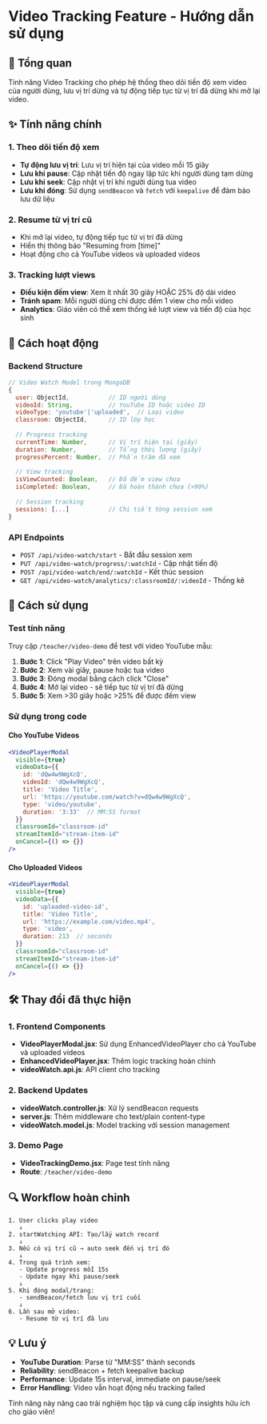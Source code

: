 # Video Tracking Feature - Hướng dẫn sử dụng

## 🎯 Tổng quan

Tính năng Video Tracking cho phép hệ thống theo dõi tiến độ xem video của người dùng, lưu vị trí dừng và tự động tiếp tục từ vị trí đã dừng khi mở lại video.

## ✨ Tính năng chính

### 1. Theo dõi tiến độ xem
- **Tự động lưu vị trí**: Lưu vị trí hiện tại của video mỗi 15 giây
- **Lưu khi pause**: Cập nhật tiến độ ngay lập tức khi người dùng tạm dừng
- **Lưu khi seek**: Cập nhật vị trí khi người dùng tua video
- **Lưu khi đóng**: Sử dụng `sendBeacon` và `fetch` với `keepalive` để đảm bảo lưu dữ liệu

### 2. Resume từ vị trí cũ
- Khi mở lại video, tự động tiếp tục từ vị trí đã dừng
- Hiển thị thông báo "Resuming from [time]"
- Hoạt động cho cả YouTube videos và uploaded videos

### 3. Tracking lượt views
- **Điều kiện đếm view**: Xem ít nhất 30 giây HOẶC 25% độ dài video
- **Tránh spam**: Mỗi người dùng chỉ được đếm 1 view cho mỗi video
- **Analytics**: Giáo viên có thể xem thống kê lượt view và tiến độ của học sinh

## 🔧 Cách hoạt động

### Backend Structure
```javascript
// Video Watch Model trong MongoDB
{
  user: ObjectId,           // ID người dùng
  videoId: String,          // YouTube ID hoặc video ID
  videoType: 'youtube'|'uploaded',  // Loại video
  classroom: ObjectId,      // ID lớp học
  
  // Progress tracking
  currentTime: Number,      // Vị trí hiện tại (giây)
  duration: Number,         // Tổng thời lượng (giây)
  progressPercent: Number,  // Phần trăm đã xem
  
  // View tracking
  isViewCounted: Boolean,   // Đã đếm view chưa
  isCompleted: Boolean,     // Đã hoàn thành chưa (>90%)
  
  // Session tracking
  sessions: [...]           // Chi tiết từng session xem
}
```

### API Endpoints
- `POST /api/video-watch/start` - Bắt đầu session xem
- `PUT /api/video-watch/progress/:watchId` - Cập nhật tiến độ  
- `POST /api/video-watch/end/:watchId` - Kết thúc session
- `GET /api/video-watch/analytics/:classroomId/:videoId` - Thống kê

## 📱 Cách sử dụng

### Test tính năng
Truy cập `/teacher/video-demo` để test với video YouTube mẫu:

1. **Bước 1**: Click "Play Video" trên video bất kỳ
2. **Bước 2**: Xem vài giây, pause hoặc tua video
3. **Bước 3**: Đóng modal bằng cách click "Close"
4. **Bước 4**: Mở lại video - sẽ tiếp tục từ vị trí đã dừng
5. **Bước 5**: Xem >30 giây hoặc >25% để được đếm view

### Sử dụng trong code

#### Cho YouTube Videos
```jsx
<VideoPlayerModal
  visible={true}
  videoData={{
    id: 'dQw4w9WgXcQ',
    videoId: 'dQw4w9WgXcQ', 
    title: 'Video Title',
    url: 'https://youtube.com/watch?v=dQw4w9WgXcQ',
    type: 'video/youtube',
    duration: '3:33'  // MM:SS format
  }}
  classroomId="classroom-id"
  streamItemId="stream-item-id"
  onCancel={() => {}}
/>
```

#### Cho Uploaded Videos
```jsx
<VideoPlayerModal
  visible={true}
  videoData={{
    id: 'uploaded-video-id',
    title: 'Video Title', 
    url: 'https://example.com/video.mp4',
    type: 'video',
    duration: 213  // seconds
  }}
  classroomId="classroom-id"
  streamItemId="stream-item-id"
  onCancel={() => {}}
/>
```

## 🛠️ Thay đổi đã thực hiện

### 1. Frontend Components
- **VideoPlayerModal.jsx**: Sử dụng EnhancedVideoPlayer cho cả YouTube và uploaded videos
- **EnhancedVideoPlayer.jsx**: Thêm logic tracking hoàn chỉnh
- **videoWatch.api.js**: API client cho tracking

### 2. Backend Updates
- **videoWatch.controller.js**: Xử lý sendBeacon requests
- **server.js**: Thêm middleware cho text/plain content-type
- **videoWatch.model.js**: Model tracking với session management

### 3. Demo Page
- **VideoTrackingDemo.jsx**: Page test tính năng
- **Route**: `/teacher/video-demo`

## 🔍 Workflow hoàn chỉnh

```
1. User clicks play video
   ↓
2. startWatching API: Tạo/lấy watch record
   ↓ 
3. Nếu có vị trí cũ → auto seek đến vị trí đó
   ↓
4. Trong quá trình xem:
   - Update progress mỗi 15s
   - Update ngay khi pause/seek
   ↓
5. Khi đóng modal/trang:
   - sendBeacon/fetch lưu vị trí cuối
   ↓
6. Lần sau mở video:
   - Resume từ vị trí đã lưu
```

## 💡 Lưu ý

- **YouTube Duration**: Parse từ "MM:SS" thành seconds
- **Reliability**: sendBeacon + fetch keepalive backup
- **Performance**: Update 15s interval, immediate on pause/seek  
- **Error Handling**: Video vẫn hoạt động nếu tracking failed

Tính năng này nâng cao trải nghiệm học tập và cung cấp insights hữu ích cho giáo viên! 